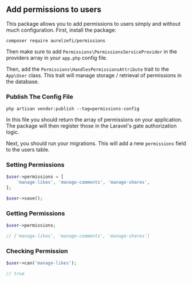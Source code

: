 ## Add permissions to users

This package allows you to add permissions to users simply and without much configuration.
First, install the package:

```
composer require aurelzefi/permissions
```

Then make sure to add `Permissions\PermissionsServiceProvider` in the providers array in your `app.php` config file.

Then, add the `Permissions\HandlesPermissionsAttribute` trait to the `App\User` class. This trait will manage storage / retrieval of permissions in the database.

### Publish The Config File

```
php artisan vendor:publish --tag=permissions-config
```

In this file you should return the array of permissions on your application. The package will then register those in the Laravel's gate authorization logic.

Next, you should run your  migrations. This will add a new `permissions` field to the users table.

### Setting Permissions

```php
$user->permissions = [
    'manage-likes', 'manage-comments', 'manage-shares',
];

$user->save();
```

### Getting Permissions
```php
$user->permissions;

// ['manage-likes', 'manage-comments', 'manage-shares']
```

### Checking Permission

```php
$user->can('manage-likes');

// true
```
